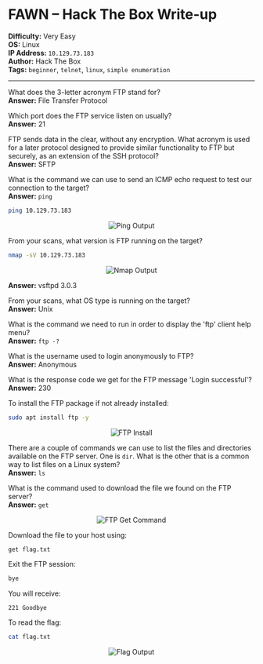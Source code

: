 # **FAWN – Hack The Box Write-up**

**Difficulty:** Very Easy  
**OS:** Linux  
**IP Address:** `10.129.73.183`  
**Author:** Hack The Box  
**Tags:** `beginner`, `telnet`, `linux`, `simple enumeration`

---

What does the 3-letter acronym FTP stand for?  
**Answer:** File Transfer Protocol

Which port does the FTP service listen on usually?  
**Answer:** 21

FTP sends data in the clear, without any encryption. What acronym is used for a later protocol designed to provide similar functionality to FTP but securely, as an extension of the SSH protocol?  
**Answer:** SFTP

What is the command we can use to send an ICMP echo request to test our connection to the target?  
**Answer:** `ping`

```bash
ping 10.129.73.183
```

<p align="center">
  <img src="https://github.com/user-attachments/assets/5972e277-8224-4790-905b-26422b3d6129" alt="Ping Output">
</p>

From your scans, what version is FTP running on the target?

```bash
nmap -sV 10.129.73.183
```

<p align="center">
  <img src="https://github.com/user-attachments/assets/97511f5b-69e9-41bc-87d7-edb7a3c0a0f2" alt="Nmap Output">
</p>

**Answer:** vsftpd 3.0.3

From your scans, what OS type is running on the target?  
**Answer:** Unix

What is the command we need to run in order to display the 'ftp' client help menu?  
**Answer:** `ftp -?`

What is the username used to login anonymously to FTP?  
**Answer:** Anonymous

What is the response code we get for the FTP message 'Login successful'?  
**Answer:** 230

To install the FTP package if not already installed:

```bash
sudo apt install ftp -y
```

<p align="center">
  <img src="https://github.com/user-attachments/assets/a278e0cb-6ab1-4568-a071-534d3c124e98" alt="FTP Install">
</p>

There are a couple of commands we can use to list the files and directories available on the FTP server. One is `dir`. What is the other that is a common way to list files on a Linux system?  
**Answer:** `ls`

What is the command used to download the file we found on the FTP server?  
**Answer:** `get`

<p align="center">
  <img src="https://github.com/user-attachments/assets/e3bd0ef5-1cd9-4f22-bbb5-f7ba9a9bdd3c" alt="FTP Get Command">
</p>

Download the file to your host using:

```bash
get flag.txt
```

Exit the FTP session:

```bash
bye
```

You will receive:

```
221 Goodbye
```

To read the flag:

```bash
cat flag.txt
```

<p align="center">
  <img src="https://github.com/user-attachments/assets/97c0e3b2-7daf-415c-a138-87dcdaf3a43e" alt="Flag Output">
</p>
